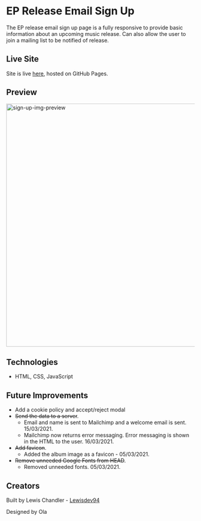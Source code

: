 # EP Release Email Sign Up

The EP release email sign up page is a fully responsive to provide basic information about an upcoming music release. Can also allow the user to join a mailing list to be notified of release.

## Live Site

Site is live [here](https://lewisdev94.github.io/ep-release-sign-up/), hosted on GitHub Pages.

## Preview

<img width="650" alt="sign-up-img-preview" src="https://user-images.githubusercontent.com/66197473/112133506-ae0e7a00-8bc3-11eb-8b24-bde67df8f417.png">

## Technologies

- HTML, CSS, JavaScript

## Future Improvements

- Add a cookie policy and accept/reject modal
- ~~Send the data to a server~~. 
  - Email and name is sent to Mailchimp and a welcome email is sent. 15/03/2021.
  - Mailchimp now returns error messaging. Error messaging is shown in the HTML to the user. 16/03/2021.
- ~~Add favicon~~. 
  - Added the album image as a favicon - 05/03/2021.
- ~~Remove unneeded Google Fonts from HEAD~~. 
  - Removed unneeded fonts. 05/03/2021.

## Creators

Built by Lewis Chandler - [Lewisdev94](https://github.com/Lewisdev94)

Designed by Ola
